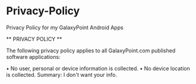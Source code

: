 # Privacy-Policy
Privacy Policy for my GalaxyPoint Android Apps

** PRIVACY POLICY **

The following privacy policy applies to all GalaxyPoint.com published software applications:

  • No user, personal or device information is collected.
  • No device location is collected.
  Summary:  I don't want your info.
